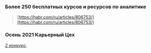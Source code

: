 ### Более 250 бесплатных курсов и ресурсов по аналитике  
> [https://habr.com/ru/articles/806753/](https://habr.com/ru/articles/806753/)


### **Осень 2021 Карьерный Цех**

[2 конкурс](https://app.careerpath.tech/contest_inside/1631727068357x533886067160645600?_gl=1*sk9ytm*_ga*MjAyODI0NTc4Ny4xNjg3ODU5NzQ1*_ga_FBNTSWWJZ9*MTY4ODM3MjEyOS40LjEuMTY4ODM3MjQ5MC4yNS4wLjA).
